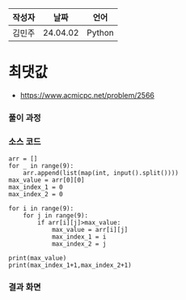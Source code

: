 | 작성자  |   날짜   | 언어    |
| ------- | --------- | ------- |
| 김민주    | 24.04.02  | Python  |

# 최댓값

 - https://www.acmicpc.net/problem/2566


### 풀이 과정  



### 소스 코드

```
arr = []
for _ in range(9):
    arr.append(list(map(int, input().split())))
max_value = arr[0][0]
max_index_1 = 0
max_index_2 = 0

for i in range(9):
    for j in range(9):
        if arr[i][j]>max_value:
            max_value = arr[i][j]
            max_index_1 = i
            max_index_2 = j

print(max_value)
print(max_index_1+1,max_index_2+1)
```

### 결과 화면
